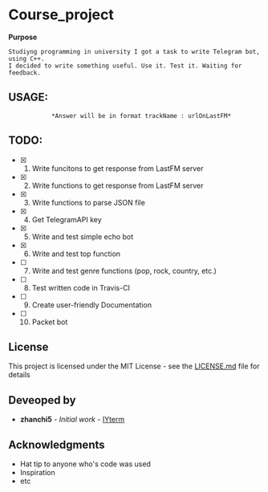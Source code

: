 # Course_project 

**Purpose**
```
Studiyng programming in university I got a task to write Telegram bot, using C++.
I decided to write something useful. Use it. Test it. Waiting for feedback.
```

## USAGE:
``` To get current to 50 best tracks by LastFM send "/top" command.
            *Answer will be in format trackName : urlOnLastFM*
```
## TODO:
- [x] 1. Write funcitons to get response from LastFM server
- [x] 2. Write functions to get response from LastFM server
- [x] 3. Write functions to parse JSON file
- [x] 4. Get TelegramAPI key
- [x] 5. Write and test simple echo bot
- [x] 6. Write and test top function
- [ ] 7. Write and test genre functions (pop, rock, country, etc.)
- [ ] 8. Test written code in Travis-CI
- [ ] 9. Create user-friendly Documentation
- [ ] 10. Packet bot

## License
This project is licensed under the MIT License - see the [LICENSE.md](LICENSE.md) file for details

        
## Deveoped by

* **zhanchi5** - *Initial work* - [IYterm](https://github.com/IYterm)

## Acknowledgments

* Hat tip to anyone who's code was used
* Inspiration
* etc
